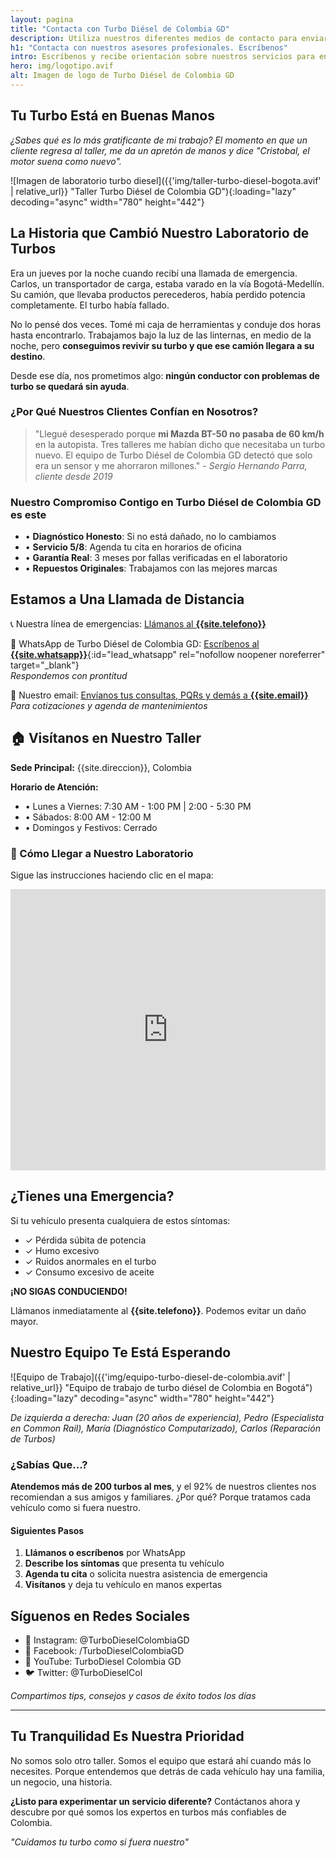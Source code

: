```yaml
---
layout: pagina
title: "Contacta con Turbo Diésel de Colombia GD"
description: Utiliza nuestros diferentes medios de contacto para enviar tus dudas y solicitudes a Turbo Diésel de Colombia GD. Entra y escríbenos.
h1: "Contacta con nuestros asesores profesionales. Escríbenos"
intro: Escríbenos y recibe orientación sobre nuestros servicios para en turbo de tu máquina
hero: img/logotipo.avif
alt: Imagen de logo de Turbo Diésel de Colombia GD
---
```

## Tu Turbo Está en Buenas Manos

*¿Sabes qué es lo más gratificante de mi trabajo? El momento en que un cliente regresa al taller, me da un apretón de manos y dice "Cristobal, el motor suena como nuevo".*

![Imagen de laboratorio turbo diesel]({{'img/taller-turbo-diesel-bogota.avif' | relative_url}} "Taller Turbo Diésel de Colombia GD"){:loading="lazy" decoding="async" width="780" height="442"}

## La Historia que Cambió Nuestro Laboratorio de Turbos

Era un jueves por la noche cuando recibí una llamada de emergencia. Carlos, un transportador de carga, estaba varado en la vía Bogotá-Medellín. Su camión, que llevaba productos perecederos, había perdido potencia completamente. El turbo había fallado.

No lo pensé dos veces. Tomé mi caja de herramientas y conduje dos horas hasta encontrarlo. Trabajamos bajo la luz de las linternas, en medio de la noche, pero **conseguimos revivir su turbo y que ese camión llegara a su destino**.

Desde ese día, nos prometimos algo: **ningún conductor con problemas de turbo se quedará sin ayuda**.

### ¿Por Qué Nuestros Clientes Confían en Nosotros?

> "Llegué desesperado porque **mi Mazda BT-50 no pasaba de 60 km/h** en la autopista. Tres talleres me habían dicho que necesitaba un turbo nuevo. El equipo de Turbo Diésel de Colombia GD detectó que solo era un sensor y me ahorraron millones." 
> *- Sergio Hernando Parra, cliente desde 2019*

### Nuestro Compromiso Contigo en Turbo Diésel de Colombia GD es este

* • **Diagnóstico Honesto**: Si no está dañado, no lo cambiamos
* • **Servicio 5/8**: Agenda tu cita en horarios de oficina
* • **Garantía Real**: 3 meses por fallas verificadas en el laboratorio
* • **Repuestos Originales**: Trabajamos con las mejores marcas

## Estamos a Una Llamada de Distancia

📞 Nuestra línea de emergencias: [Llámanos al **{{site.telefono}}**](tel:{{site.telefono}})

📱 WhatsApp de Turbo Diésel de Colombia GD: [Escríbenos al **{{site.whatsapp}}**](#){:id="lead_whatsapp" rel="nofollow noopener noreferrer" target="_blank"}  
*Respondemos con prontitud*

📧 Nuestro email: [Envíanos tus consultas, PQRs y demás a **{{site.email}}**](mailto:{{site.email}})  
*Para cotizaciones y agenda de mantenimientos*  

## 🏠 Visítanos en Nuestro Taller

**Sede Principal:** {{site.direccion}}, Colombia

**Horario de Atención:**
- • Lunes a Viernes: 7:30 AM - 1:00 PM | 2:00 - 5:30 PM
- • Sábados: 8:00 AM - 12:00 M
- • Domingos y Festivos: Cerrado

### 🚗 Cómo Llegar a Nuestro Laboratorio

Sigue las instrucciones haciendo clic en el mapa:

<iframe src="https://www.google.com/maps/embed?pb=!1m14!1m8!1m3!1d15906.814026576758!2d-74.1471986!3d4.6468769!3m2!1i1024!2i768!4f13.1!3m3!1m2!1s0x8e3f9c3fdf596cb7%3A0x15d342a6482ef0eb!2sTurbo%20Di%C3%A9sel%20De%20Colombia%20GD%20SAS!5e0!3m2!1ses-419!2sco!4v1731370696452!5m2!1ses-419!2sco" width="100%" height="450" style="border:0;" allowfullscreen="" loading="lazy" referrerpolicy="no-referrer-when-downgrade"></iframe>

## ¿Tienes una Emergencia?

Si tu vehículo presenta cualquiera de estos síntomas:

- ✓ Pérdida súbita de potencia
- ✓ Humo excesivo
- ✓ Ruidos anormales en el turbo
- ✓ Consumo excesivo de aceite

**¡NO SIGAS CONDUCIENDO!** 

Llámanos inmediatamente al **{{site.telefono}}**. Podemos evitar un daño mayor.

## Nuestro Equipo Te Está Esperando

![Equipo de Trabajo]({{'img/equipo-turbo-diesel-de-colombia.avif' | relative_url}} "Equipo de trabajo de turbo diésel de Colombia en Bogotá"){:loading="lazy" decoding="async" width="780" height="442"}

*De izquierda a derecha: Juan (20 años de experiencia), Pedro (Especialista en Common Rail), María (Diagnóstico Computarizado), Carlos (Reparación de Turbos)*

### ¿Sabías Que...?

**Atendemos más de 200 turbos al mes**, y el 92% de nuestros clientes nos recomiendan a sus amigos y familiares. ¿Por qué? Porque tratamos cada vehículo como si fuera nuestro.

#### Siguientes Pasos

1. **Llámanos o escríbenos** por WhatsApp
2. **Describe los síntomas** que presenta tu vehículo
3. **Agenda tu cita** o solicita nuestra asistencia de emergencia
4. **Visítanos** y deja tu vehículo en manos expertas

## Síguenos en Redes Sociales

- 📱 Instagram: @TurboDieselColombiaGD
- 👥 Facebook: /TurboDieselColombiaGD
- 🎥 YouTube: TurboDiesel Colombia GD
- 🐦 Twitter: @TurboDieselCol

*Compartimos tips, consejos y casos de éxito todos los días*

---

## Tu Tranquilidad Es Nuestra Prioridad

No somos solo otro taller. Somos el equipo que estará ahí cuando más lo necesites. Porque entendemos que detrás de cada vehículo hay una familia, un negocio, una historia.

**¿Listo para experimentar un servicio diferente?** Contáctanos ahora y descubre por qué somos los expertos en turbos más confiables de Colombia.

*"Cuidamos tu turbo como si fuera nuestro"*
